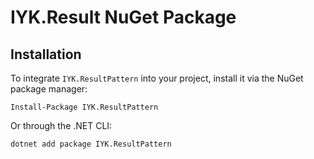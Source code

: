 # IYK.Result NuGet Package

## Installation
To integrate `IYK.ResultPattern` into your project, install it via the NuGet package manager:

```plaintext
Install-Package IYK.ResultPattern
```

Or through the .NET CLI:
```plaintext
dotnet add package IYK.ResultPattern
```

